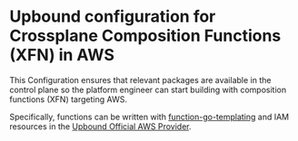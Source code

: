 # Upbound configuration for Crossplane Composition Functions (XFN) in AWS

This Configuration ensures that relevant packages are available in the control
plane so the platform engineer can start building with composition functions
(XFN) targeting AWS.

Specifically, functions can be written with
[function-go-templating](https://github.com/upbound/function-go-templating/) and
 IAM resources in the [Upbound Official AWS
 Provider](https://marketplace.upbound.io/providers/upbound/provider-aws).